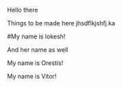 Hello there

Things to be made here
jhsdflkjshfj.ka

#My name is lokesh!

And her name as well

My name is Orestis!


My name is Vitor!